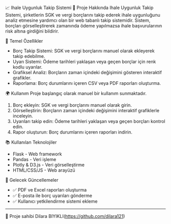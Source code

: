📈 Ihale Uygunluk Takip Sistemi
🌟 Proje Hakkında
Ihale Uygunluk Takip Sistemi, şirketlerin SGK ve vergi borçlarını takip ederek ihale uygunluğunu analiz etmesine yardımcı olan bir web tabanlı takip sistemidir. Sistem, borçları görselleştirerek zamanında ödeme yapılmazsa ihale başvurularının risk altına girdiğini bildirir.

💪 Temel Özellikler
- Borç Takip Sistemi: SGK ve vergi borçlarını manuel olarak ekleyerek takip edebilme.
- Uyarı Sistemi: Ödeme tarihleri yaklaşan veya geçen borçlar için renk kodlu uyarılar.
- Grafiksel Analiz: Borçların zaman içindeki değişimini gösteren interaktif grafikler.
- Raporlama: Borç durumlarını içeren CSV veya PDF raporları oluşturma.

🌍 Kullanım
Proje başlangıç olarak manuel bir kullanım sunmaktadır.
1. Borç ekleyin: SGK ve vergi borçlarını manuel olarak girin.
2. Görselleştirin: Borçların zaman içindeki değişimini interaktif grafiklerle inceleyin.
3. Uyarıları takip edin: Ödeme tarihleri yaklaşan veya geçen borçları kontrol edin.
4. Rapor oluşturun: Borç durumlarını içeren raporları indirin.

📚 Kullanılan Teknolojiler
- Flask - Web framework
- Pandas - Veri işleme
- Plotly & D3.js - Veri görselleştirme
- HTML/CSS/JS - Web arayüzü

📆 Gelecek Güncellemeler
- ✅ PDF ve Excel raporları oluşturma
- ✅ E-posta ile borç uyarıları gönderme
- ✅ Kullanıcı yetkilendirme sistemi ekleme

---
🌟 Proje sahibi Dilara BIYIKLI(https://github.com/dilara121)


